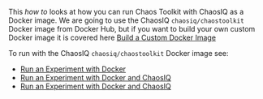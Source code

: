 This *how to* looks at how you can run Chaos Toolkit with ChaosIQ as a Docker image.
We are going to use the ChaosIQ ```chaosiq/chaostoolkit``` Docker image from Docker Hub, but if you want to build your own custom Docker image it is covered here [Build a Custom Docker Image](../custom-docker-image/)

To run with the ChaosIQ ```chaosiq/chaostoolkit``` Docker image see:

* [Run an Experiment with Docker](../run-experiment/)
* [Run an Experiment with Docker and ChaosIQ](../run-with-chaosiq/)
* [Run an Experiment with Docker and ChaosIQ](../run-verification/)

